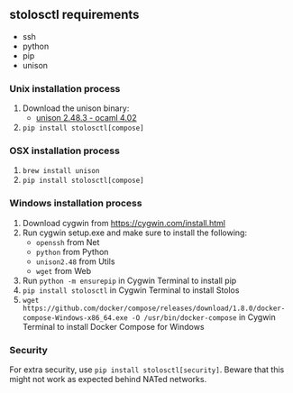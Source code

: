 ## stolosctl requirements
- ssh
- python
- pip
- unison

### Unix installation process
1. Download the unison binary:
    - [unison 2.48.3 - ocaml 4.02](https://cf979153cd14525475d4-f860d1dda29fa1b9bcbf643d12472ae9.ssl.cf1.rackcdn.com/unison/unison-2.48.3-4.02)
2. `pip install stolosctl[compose]`

### OSX installation process
1. `brew install unison`
2. `pip install stolosctl[compose]`

### Windows installation process
1. Download cygwin from https://cygwin.com/install.html
2. Run cygwin setup.exe and make sure to install the following:
    - `openssh` from Net
    - `python` from Python
    - `unison2.48` from Utils
    - `wget` from Web 
3. Run `python -m ensurepip` in Cygwin Terminal to install pip
4. `pip install stolosctl` in Cygwin Terminal to install Stolos
5. `wget https://github.com/docker/compose/releases/download/1.8.0/docker-compose-Windows-x86_64.exe -O /usr/bin/docker-compose` in Cygwin Terminal to install Docker Compose for Windows

### Security

For extra security, use `pip install stolosctl[security]`. Beware that this might not work as expected behind NATed networks.
